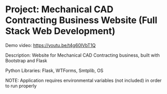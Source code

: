 # Project: Mechanical CAD Contracting Business Website (Full Stack Web Development)

Demo video: https://youtu.be/t4g60IVbT1Q

Description: Website for Mechanical CAD Contracting business, built with Bootstrap and Flask

Python Libraries: Flask, WTForms, Smtplib, OS

NOTE: Application requires environmental variables (not included) in order to run properly
